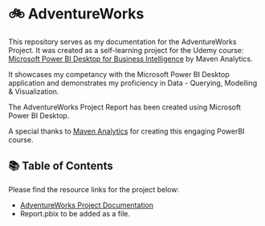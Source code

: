 # 🚲 AdventureWorks
This repository serves as my documentation for the AdventureWorks Project.
It was created as a self-learning project for the Udemy course: [Microsoft Power BI Desktop for Business Intelligence](https://www.udemy.com/course/microsoft-power-bi-up-running-with-power-bi-desktop/) by Maven Analytics.

It showcases my competancy with the Microsoft Power BI Desktop application and demonstrates my proficiency in Data - Querying, Modelling & Visualization.

The AdventureWorks Project Report has been created using Microsoft Power BI Desktop.

A special thanks to [Maven Analytics](https://mavenanalytics.io/) for creating this engaging PowerBI course.

## 📚 Table of Contents
Please find the resource links for the project below:
- [AdventureWorks Project Documentation](--link--)
- Report.pbix to be added as a file.
